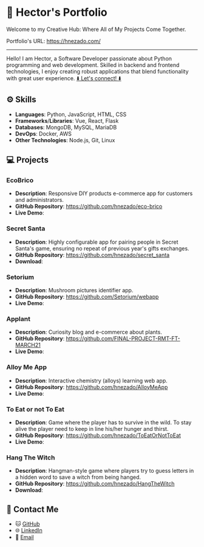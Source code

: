 # 💼 Hector's Portfolio

Welcome to my Creative Hub: Where All of My Projects Come Together.

Portfolio's URL: https://hnezado.com/

---

Hello! I am Hector, a Software Developer passionate about Python programming and web development. Skilled in backend and frontend technologies, I enjoy creating robust applications that blend functionality with great user experience.
[⬇️ Let's connect! ⬇️](https://github.com/hnezado/portfolio/tree/main?tab=readme-ov-file#-contact-me)

## ⚙️ Skills

- **Languages**: Python, JavaScript, HTML, CSS
- **Frameworks**/**Libraries**: Vue, React, Flask
- **Databases**: MongoDB, MySQL, MariaDB
- **DevOps**: Docker, AWS
- **Other Technologies**: Node.js, Git, Linux

## 💻 Projects

### EcoBrico

- **Description**: Responsive DIY products e-commerce app for customers and administrators.
- **GitHub Repository**: https://github.com/hnezado/eco-brico
- **Live Demo**:

### Secret Santa

- **Description**: Highly configurable app for pairing people in Secret Santa's game, ensuring no repeat of previous year's gifts exchanges.
- **GitHub Repository**: https://github.com/hnezado/secret_santa
- **Download**:

### Setorium

- **Description**: Mushroom pictures identifier app.
- **GitHub Repository**: https://github.com/Setorium/webapp
- **Live Demo**:

### Applant

- **Description**: Curiosity blog and e-commerce about plants.
- **GitHub Repository**: https://github.com/FINAL-PROJECT-RMT-FT-MARCH21
- **Live Demo**:

### Alloy Me App

- **Description**: Interactive chemistry (alloys) learning web app.
- **GitHub Repository**: https://github.com/hnezado/AlloyMeApp
- **Live Demo**:

### To Eat or not To Eat

- **Description**: Game where the player has to survive in the wild. To stay alive the player need to keep in line his/her hunger and thirst.
- **GitHub Repository**: https://github.com/hnezado/ToEatOrNotToEat
- **Live Demo**:

### Hang The Witch

- **Description**: Hangman-style game where players try to guess letters in a hidden word to save a witch from being hanged.
- **GitHub Repository**: https://github.com/hnezado/HangTheWitch
- **Download**:

## 🔗 Contact Me

- 🐱 [GitHub](https://github.com/hnezado)
- 🌐 [LinkedIn](https://www.linkedin.com/in/hector-md/)
- 📧 [Email](contact@hnezado.com)
